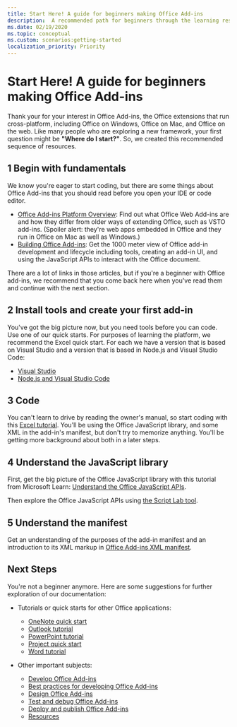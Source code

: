 ```yaml
---
title: Start Here! A guide for beginners making Office Add-ins
description:  A recommended path for beginners through the learning resources for Office Add-ins.
ms.date: 02/19/2020
ms.topic: conceptual
ms.custom: scenarios:getting-started
localization_priority: Priority
---
```


# Start Here! A guide for beginners making Office Add-ins

Thank your for your interest in Office Add-ins, the Office extensions that run cross-platform, including Office on Windows, Office on Mac, and Office on the web. Like many people who are exploring a new framework, your first question might be **"Where do I start?"**. So, we created this recommended sequence of resources.

## 1 Begin with fundamentals

We know you're eager to start coding, but there are some things about Office Add-ins that you should read before you open your IDE or code editor.

- [Office Add-ins Platform Overview](office-add-ins.md): Find out what Office Web Add-ins are and how they differ from older ways of extending Office, such as VSTO add-ins. (Spoiler alert: they're web apps embedded in Office and they run in Office on Mac as well as Windows.)
- [Building Office Add-ins](office-add-ins-fundamentals.md): Get the 1000 meter view of Office add-in development and lifecycle including tools, creating an add-in UI, and using the JavaScript APIs to interact with the Office document.

There are a lot of links in those articles, but if you're a beginner with Office add-ins, we recommend that you come back here when you've read them and continue with the next section.

## 2 Install tools and create your first add-in

You've got the big picture now, but you need tools before you can code. Use one of our quick starts. For purposes of learning the platform, we recommend the Excel quick start. For each we have a version that is based on Visual Studio and a version that is based in Node.js and Visual Studio Code:

- [Visual Studio](../quickstarts/excel-quickstart-jquery.md?tabs=visualstudio)
- [Node.js and Visual Studio Code](../quickstarts/excel-quickstart-jquery.md?tabs=yeomangenerator)

## 3 Code

You can't learn to drive by reading the owner's manual, so start coding with this [Excel tutorial](../tutorials/excel-tutorial.md). You'll be using the Office JavaScript library, and some XML in the add-in's manifest, but don't try to memorize anything. You'll be getting more background about both in a later steps.

## 4 Understand the JavaScript library

First, get the big picture of the Office JavaScript library with this tutorial from Microsoft Learn: [Understand the Office JavaScript APIs](https://docs.microsoft.com/learn/modules/understand-office-javascript-apis/index).

Then explore the Office JavaScript APIs using [the Script Lab tool](explore-with-script-lab.md).

## 5 Understand the manifest

Get an understanding of the purposes of the add-in manifest and an introduction to its XML markup in [Office Add-ins XML manifest](../develop/add-in-manifests.md).

## Next Steps

You're not a beginner anymore. Here are some suggestions for further exploration of our documentation:

- Tutorials or quick starts for other Office applications:

  - [OneNote quick start](../quickstarts/onenote-quickstart.md)
  - [Outlook tutorial](https://docs.microsoft.com/outlook/add-ins/addin-tutorial)
  - [PowerPoint tutorial](../tutorials/powerpoint-tutorial.md)
  - [Project quick start](../quickstarts/project-quickstart.md)
  - [Word tutorial](../tutorials/word-tutorial.md)

- Other important subjects:

  - [Develop Office Add-ins](../develop/develop-overview.md)
  - [Best practices for developing Office Add-ins](../concepts/add-in-development-best-practices.md)
  - [Design Office Add-ins](../design/add-in-design.md)
  - [Test and debug Office Add-ins](../testing/test-debug-office-add-ins.md)
  - [Deploy and publish Office Add-ins](../publish/publish.md)
  - [Resources](../resources/resources-links-help.md)